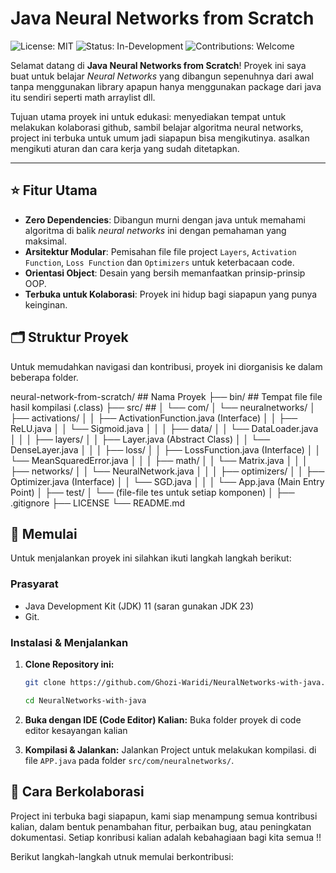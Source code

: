 # Java Neural Networks from Scratch

![License: MIT](https://img.shields.io/badge/License-MIT-yellow.svg)
![Status: In-Development](https://img.shields.io/badge/status-in_development-orange.svg)
![Contributions: Welcome](https://img.shields.io/badge/contributions-welcome-brightgreen.svg)

Selamat datang di **Java Neural Networks from Scratch**! Proyek ini saya buat untuk belajar *Neural Networks* yang dibangun sepenuhnya dari awal tanpa menggunakan library apapun hanya menggunakan package dari java itu sendiri seperti math arraylist dll. 

Tujuan utama proyek ini untuk edukasi: menyediakan tempat untuk melakukan kolaborasi github, sambil belajar algoritma neural networks, project ini terbuka untuk umum jadi siapapun bisa mengikutinya. asalkan mengikuti aturan dan cara kerja yang sudah ditetapkan.

---

## ⭐️ Fitur Utama
- **Zero Dependencies**: Dibangun murni dengan java untuk memahami algoritma di balik *neural networks* ini dengan pemahaman yang maksimal.
- **Arsitektur Modular**: Pemisahan file file project `Layers`, `Activation Function`, `Loss Function` dan `Optimizers` untuk keterbacaan code.
- **Orientasi Object**: Desain yang bersih memanfaatkan prinsip-prinsip OOP.
- **Terbuka untuk Kolaborasi**: Proyek ini hidup bagi siapapun yang punya keinginan.

## 🗂️ Struktur Proyek

Untuk memudahkan navigasi dan kontribusi, proyek ini diorganisis ke dalam beberapa folder.

neural-network-from-scratch/ ## Nama Proyek
├── bin/ ## Tempat file file hasil kompilasi (.class)
├── src/ ## 
│   └── com/
│       └── neuralnetworks/
│           ├── activations/ 
│           │   ├── ActivationFunction.java   (Interface)
│           │   ├── ReLU.java
│           │   └── Sigmoid.java
│           │
│           ├── data/
│           │   └── DataLoader.java
│           │
│           ├── layers/
│           │   ├── Layer.java                (Abstract Class)
│           │   └── DenseLayer.java
│           │
│           ├── loss/
│           │   ├── LossFunction.java         (Interface)
│           │   └── MeanSquaredError.java
│           │
│           ├── math/
│           │   └── Matrix.java
│           │
│           ├── networks/
│           │   └── NeuralNetwork.java
│           │
│           ├── optimizers/
│           │   ├── Optimizer.java            (Interface)
│           │   └── SGD.java
│           │
│           └── App.java                      (Main Entry Point)
│
├── test/
│   └── (file-file tes untuk setiap komponen)
│
├── .gitignore
├── LICENSE
└── README.md




## 🚀 Memulai 
Untuk menjalankan proyek ini silahkan ikuti langkah langkah berikut: 

### Prasyarat
- Java Development Kit (JDK) 11 (saran gunakan JDK 23)
- Git.

### Instalasi  & Menjalankan
1. **Clone Repository ini:**
   ```sh
   git clone https://github.com/Ghozi-Waridi/NeuralNetworks-with-java.git

   cd NeuralNetworks-with-java
   ```
   
2. **Buka dengan IDE (Code Editor) Kalian:**
   Buka folder proyek di code editor kesayangan kalian
   
3. **Kompilasi & Jalankan:**
   Jalankan Project untuk melakukan kompilasi. di file `APP.java` pada folder ` src/com/neuralnetworks/ `.
   
## 🤝 Cara Berkolaborasi

Project ini terbuka bagi siapapun, kami siap menampung semua kontribusi kalian, dalam bentuk penambahan fitur, perbaikan bug, atau peningkatan dokumentasi. Setiap konribusi kalian adalah kebahagiaan bagi kita semua !!

Berikut langkah-langkah utnuk memulai berkontribusi:







